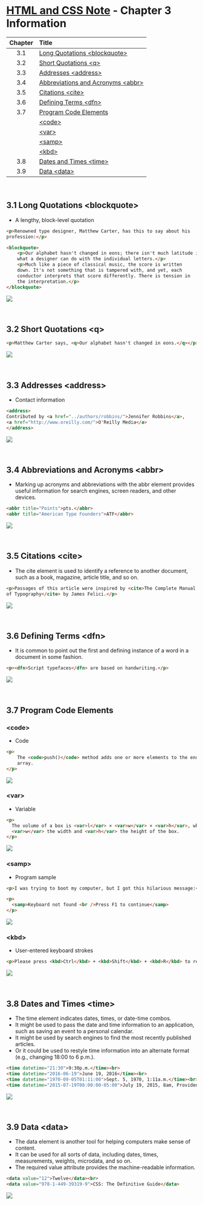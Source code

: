 # [HTML and CSS Note](../../README.md) - Chapter 3 Information
| Chapter | Title |
| :-: | :- |
| 3.1 | [Long Quotations \<blockquote>](#31-long-quotations-blockquote) |
| 3.2 | [Short Quotations \<q>](#32-short-quotations-q) |
| 3.3 | [Addresses \<address>](#33-addresses-address) |
| 3.4 | [Abbreviations and Acronyms \<abbr>](#34-abbreviations-and-acronyms-abbr) |
| 3.5 | [Citations \<cite>](#35-citations-cite) |
| 3.6 | [Defining Terms \<dfn>](#36-defining-terms-dfn) |
| 3.7 | [Program Code Elements](#37-program-code-elements) |
|  | [\<code>](#code) |
|  | [\<var>](#var) |
|  | [\<samp>](#samp) |
|  | [\<kbd>](#kbd) |
| 3.8 | [Dates and Times \<time>](#38-dates-and-times-time) |
| 3.9 | [Data \<data>](#39-data-data) |

<br>

## 3.1 Long Quotations \<blockquote>
- A lengthy, block-level quotation
```html
<p>Renowned type designer, Matthew Carter, has this to say about his
profession:</p>

<blockquote>
    <p>Our alphabet hasn't changed in eons; there isn't much latitude in
    what a designer can do with the individual letters.</p>
    <p>Much like a piece of classical music, the score is written
    down. It's not something that is tampered with, and yet, each
    conductor interprets that score differently. There is tension in
    the interpretation.</p>
</blockquote>
```
![](../../images/Part-I/image-3-1.PNG)

<br>

## 3.2 Short Quotations \<q>
```html
<p>Matthew Carter says, <q>Our alphabet hasn't changed in eons.</q></p>
```
![](../../images/Part-I/image-3-2.PNG)

<br>

## 3.3 Addresses \<address>
- Contact information
```html
<address>
Contributed by <a href="../authors/robbins/">Jennifer Robbins</a>,
<a href="http://www.oreilly.com/">O'Reilly Media</a>
</address>
```
![](../../images/Part-I/image-3-3.PNG)

<br>

## 3.4 Abbreviations and Acronyms \<abbr>
- Marking up acronyms and abbreviations with the abbr element provides useful information for search engines, screen readers, and other devices.
```html
<abbr title="Points">pts.</abbr>
<abbr title="American Type Founders">ATF</abbr>
```
![](../../images/Part-I/image-3-4.PNG)

<br>

## 3.5 Citations \<cite>
- The cite element is used to identify a reference to another document, such as a book, magazine, article title, and so on.
```html
<p>Passages of this article were inspired by <cite>The Complete Manual
of Typography</cite> by James Felici.</p>
```
![](../../images/Part-I/image-3-5.PNG)

<br>

## 3.6 Defining Terms \<dfn>
- It is common to point out the first and defining instance of a word in a document in some fashion.
```html
<p><dfn>Script typefaces</dfn> are based on handwriting.</p>
```
![](../../images/Part-I/image-3-6.PNG)

<br>

## 3.7 Program Code Elements
### \<code>
- Code
```html
<p>
    The <code>push()</code> method adds one or more elements to the end of an array and returns the new length of the
    array.
</p>
```
![](../../images/Part-I/image-3-7.PNG)

### \<var>
- Variable
```html
<p>
  The volume of a box is <var>l</var> × <var>w</var> × <var>h</var>, where <var>l</var> represents the length,
  <var>w</var> the width and <var>h</var> the height of the box.
</p>
```
![](../../images/Part-I/image-3-8.PNG)

### \<samp>
- Program sample
```html
<p>I was trying to boot my computer, but I got this hilarious message:</p>

<p>
  <samp>Keyboard not found <br />Press F1 to continue</samp>
</p>
```
![](../../images/Part-I/image-3-9.PNG)

### \<kbd>
- User-entered keyboard strokes
```html
<p>Please press <kbd>Ctrl</kbd> + <kbd>Shift</kbd> + <kbd>R</kbd> to re-render an MDN page.</p>
```
![](../../images/Part-I/image-3-10.PNG)

<br>

## 3.8 Dates and Times \<time>
- The time element indicates dates, times, or date-time combos.
- It might be used to pass the date and time information to an application, such as saving
an event to a personal calendar.
- It might be used by search engines to find the most recently published articles.
- Or it could be used to restyle time information into an alternate format (e.g., changing 18:00 to 6 p.m.).

```html
<time datetime="21:30">9:30p.m.</time><br>
<time datetime="2016-06-19">June 19, 2016</time><br>
<time datetime="1970-09-05T01:11:00">Sept. 5, 1970, 1:11a.m.</time><br>
<time datetime="2015-07-19T08:00:00-05:00">July 19, 2015, 8am, Providence RI</time><br>
```
![](../../images/Part-I/image-3-11.PNG)

<br>

## 3.9 Data \<data>
- The data element is another tool for helping computers make sense of content.
- It can be used for all sorts of data, including dates, times, measurements, weights, microdata, and so on.
- The required value attribute provides the machine-readable information.
```html
<data value="12">Twelve</data><br>
<data value="978-1-449-39319-9">CSS: The Definitive Guide</data>
```
![](../../images/Part-I/image-3-12.PNG)

<br>
